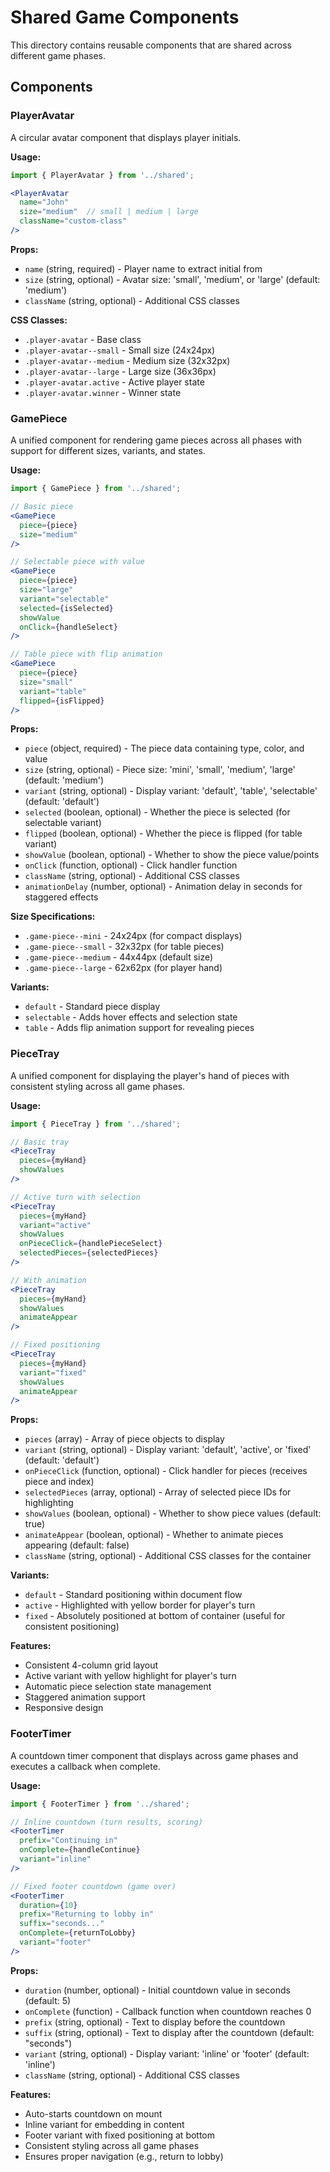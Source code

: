# Shared Game Components

This directory contains reusable components that are shared across different game phases.

## Components

### PlayerAvatar
A circular avatar component that displays player initials.

**Usage:**
```jsx
import { PlayerAvatar } from '../shared';

<PlayerAvatar 
  name="John"
  size="medium"  // small | medium | large
  className="custom-class"
/>
```

**Props:**
- `name` (string, required) - Player name to extract initial from
- `size` (string, optional) - Avatar size: 'small', 'medium', or 'large' (default: 'medium')
- `className` (string, optional) - Additional CSS classes

**CSS Classes:**
- `.player-avatar` - Base class
- `.player-avatar--small` - Small size (24x24px)
- `.player-avatar--medium` - Medium size (32x32px)
- `.player-avatar--large` - Large size (36x36px)
- `.player-avatar.active` - Active player state
- `.player-avatar.winner` - Winner state

### GamePiece
A unified component for rendering game pieces across all phases with support for different sizes, variants, and states.

**Usage:**
```jsx
import { GamePiece } from '../shared';

// Basic piece
<GamePiece 
  piece={piece}
  size="medium"
/>

// Selectable piece with value
<GamePiece 
  piece={piece}
  size="large"
  variant="selectable"
  selected={isSelected}
  showValue
  onClick={handleSelect}
/>

// Table piece with flip animation
<GamePiece 
  piece={piece}
  size="small"
  variant="table"
  flipped={isFlipped}
/>
```

**Props:**
- `piece` (object, required) - The piece data containing type, color, and value
- `size` (string, optional) - Piece size: 'mini', 'small', 'medium', 'large' (default: 'medium')
- `variant` (string, optional) - Display variant: 'default', 'table', 'selectable' (default: 'default')
- `selected` (boolean, optional) - Whether the piece is selected (for selectable variant)
- `flipped` (boolean, optional) - Whether the piece is flipped (for table variant)
- `showValue` (boolean, optional) - Whether to show the piece value/points
- `onClick` (function, optional) - Click handler function
- `className` (string, optional) - Additional CSS classes
- `animationDelay` (number, optional) - Animation delay in seconds for staggered effects

**Size Specifications:**
- `.game-piece--mini` - 24x24px (for compact displays)
- `.game-piece--small` - 32x32px (for table pieces)
- `.game-piece--medium` - 44x44px (default size)
- `.game-piece--large` - 62x62px (for player hand)

**Variants:**
- `default` - Standard piece display
- `selectable` - Adds hover effects and selection state
- `table` - Adds flip animation support for revealing pieces

### PieceTray
A unified component for displaying the player's hand of pieces with consistent styling across all game phases.

**Usage:**
```jsx
import { PieceTray } from '../shared';

// Basic tray
<PieceTray 
  pieces={myHand}
  showValues
/>

// Active turn with selection
<PieceTray 
  pieces={myHand}
  variant="active"
  showValues
  onPieceClick={handlePieceSelect}
  selectedPieces={selectedPieces}
/>

// With animation
<PieceTray 
  pieces={myHand}
  showValues
  animateAppear
/>

// Fixed positioning
<PieceTray 
  pieces={myHand}
  variant="fixed"
  showValues
  animateAppear
/>
```

**Props:**
- `pieces` (array) - Array of piece objects to display
- `variant` (string, optional) - Display variant: 'default', 'active', or 'fixed' (default: 'default')
- `onPieceClick` (function, optional) - Click handler for pieces (receives piece and index)
- `selectedPieces` (array, optional) - Array of selected piece IDs for highlighting
- `showValues` (boolean, optional) - Whether to show piece values (default: true)
- `animateAppear` (boolean, optional) - Whether to animate pieces appearing (default: false)
- `className` (string, optional) - Additional CSS classes for the container

**Variants:**
- `default` - Standard positioning within document flow
- `active` - Highlighted with yellow border for player's turn
- `fixed` - Absolutely positioned at bottom of container (useful for consistent positioning)

**Features:**
- Consistent 4-column grid layout
- Active variant with yellow highlight for player's turn
- Automatic piece selection state management
- Staggered animation support
- Responsive design

### FooterTimer
A countdown timer component that displays across game phases and executes a callback when complete.

**Usage:**
```jsx
import { FooterTimer } from '../shared';

// Inline countdown (turn results, scoring)
<FooterTimer 
  prefix="Continuing in"
  onComplete={handleContinue}
  variant="inline"
/>

// Fixed footer countdown (game over)
<FooterTimer 
  duration={10}
  prefix="Returning to lobby in"
  suffix="seconds..."
  onComplete={returnToLobby}
  variant="footer"
/>
```

**Props:**
- `duration` (number, optional) - Initial countdown value in seconds (default: 5)
- `onComplete` (function) - Callback function when countdown reaches 0
- `prefix` (string, optional) - Text to display before the countdown
- `suffix` (string, optional) - Text to display after the countdown (default: "seconds")
- `variant` (string, optional) - Display variant: 'inline' or 'footer' (default: 'inline')
- `className` (string, optional) - Additional CSS classes

**Features:**
- Auto-starts countdown on mount
- Inline variant for embedding in content
- Footer variant with fixed positioning at bottom
- Consistent styling across all game phases
- Ensures proper navigation (e.g., return to lobby)